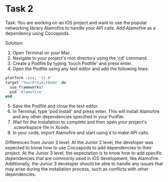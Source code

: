 # Task 2

Task: You are working on an iOS project and want to use the popular networking
library Alamofire to handle your API calls. Add Alamofire as a dependency using
Cocoapods.

Solution:

1. Open Terminal on your Mac.
2. Navigate to your project's root directory using the 'cd' command.
3. Create a Podfile by typing 'touch Podfile' and press enter.
4. Open the Podfile using any text editor and add the following lines:

```ruby
platform :ios, '12.0'
target 'YourProjectName' do
  use_frameworks!
  pod 'Alamofire'
end
```

5. Save the Podfile and close the text editor.
6. In Terminal, type 'pod install' and press enter. This will install Alamofire
   and any other dependencies specified in your Podfile.
7. Wait for the installation to complete and then open your project's
   .xcworkspace file in Xcode.
8. In your code, import Alamofire and start using it to make API calls.

Differences from Junior 2 level: At the Junior 2 level, the developer was
expected to know how to use Cocoapods to add dependencies to their project. At
the Junior 3 level, the expectation is to know how to add specific dependencies
that are commonly used in iOS development, like Alamofire. Additionally, the
Junior 3 developer should be able to handle any issues that may arise during the
installation process, such as conflicts with other dependencies.
